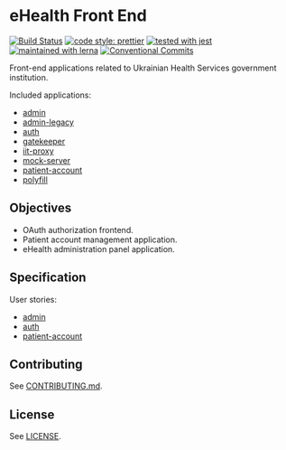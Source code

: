 # eHealth Front End

[![Build Status](https://travis-ci.com/edenlabllc/ehealth.web.svg?branch=master)](https://travis-ci.com/edenlabllc/ehealth.web)
[![code style: prettier](https://img.shields.io/badge/code_style-prettier-ff69b4.svg)](https://github.com/prettier/prettier)
[![tested with jest](https://img.shields.io/badge/tested_with-jest-99424f.svg)](https://github.com/facebook/jest)
[![maintained with lerna](https://img.shields.io/badge/maintained_with-lerna-cc00ff.svg)](https://lernajs.io/)
[![Conventional Commits](https://img.shields.io/badge/Conventional_Commits-1.0.0-yellow.svg)](https://conventionalcommits.org)

Front-end applications related to Ukrainian Health Services government institution.

Included applications:

- [admin](./packages/admin#readme)
- [admin-legacy](./packages/admin-legacy#readme)
- [auth](./packages/auth#readme)
- [gatekeeper](./packages/gatekeeper#readme)
- [iit-proxy](./packages/iit-proxy#readme)
- [mock-server](./packages/mock-server#readme)
- [patient-account](./packages/patient-account#readme)
- [polyfill](./packages/polyfill#readme)

## Objectives

- OAuth authorization frontend.
- Patient account management application.
- eHealth administration panel application.

## Specification

User stories:

- [admin](./packages/admin/e2e/__features__)
- [auth](./packages/auth/e2e/__features__)
- [patient-account](./packages/patient-account/e2e/__features__)

## Contributing

See [CONTRIBUTING.md](CONTRIBUTING.md).

## License

See [LICENSE](LICENSE).
